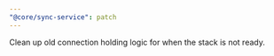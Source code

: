 ```yaml
---
"@core/sync-service": patch
---
```


Clean up old connection holding logic for when the stack is not ready.
